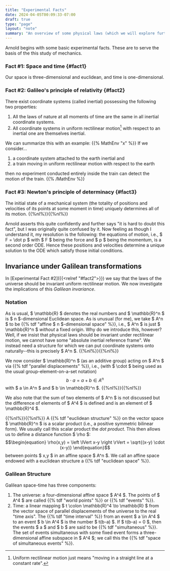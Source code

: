 ```yaml
---
title: "Experimental Facts"
date: 2024-04-05T00:09:33-07:00
draft: true
type: "page"
layout: "note"
summary: "An overview of some physical laws (which we will explore further soon)."
---
```


Arnold begins with some basic experimental facts. 
These are to serve the basis of the this study of mechanics.

### Fact #1: Space and time {#fact1}
Our space is three-dimensional and euclidean, and time is one-dimensional.

### Fact #2: Galileo's principle of relativity {#fact2}
There exist coordinate systems (called inertial) possessing the following two properties:
1. All the laws of nature at all moments of time are the same in all inertial coordinate systems.
2. All coordinate systems in uniform rectilinear motion[^definition of rectilinear] with respect to an inertial one are themselves inertial.

We can summarize this with an example:
{{% MathEnv "x" %}}
If we consider...
1. a coordinate system attached to the earth inertial and
2. a train moving in uniform rectilinear motion with respect to the earth

then no experiment conducted entirely inside the train can detect the motion of the train.
{{% /MathEnv %}}

### Fact #3: Newton's principle of determinacy {#fact3}
The initial state of a mechanical system (the totality of positions and velocities of its points at some moment in time) uniquely determines all of its motion.
{{%nl%}}{{%nl%}}

Arnold asserts this quite confidently and further says "it is hard to doubt this fact", but I was originally quite confused by it.
Now feeling as though I understand it, my resolution is the following: the equations of motion, i.e., $ F = \dot p $ with $ F $ being the force and $ p $ being the momentum, is a second order ODE.
Hence these positions and velocities determine a unique solution to the ODE which satisfy those initial conditions.


## Invariance under Galilean transformations
In [Experimental Fact #2]({{<relref "#fact2">}}) we say that the laws of the universe should be invariant uniform rectilinear motion. 
We now investigate the implications of this _Galilean invariance_.

### Notation
As is usual, $ \mathbb{R} $ denotes the real numbers and $ \mathbb{R}^n $ is $ n $-dimensional Euclidean space. 
As is unusual (for me), we take $ A^n $ to be {{% tdf "affine $ n $-dimensional space" %}}, i.e., $ A^n $ is just $ \mathbb{R}^n $ _without_ a fixed origin.
Why do we introduce this, however? 
Well, if we insist that physical laws should be invariant under rectilinear motion, we cannot have some "absolute inertial reference frame". 
We instead need a structure for which we can put coordinate systems onto naturally--this is precisely $ A^n $.
{{%nl%}}{{%nl%}}

We now consider $ \mathbb{R}^n $ (as an additive group) acting on $ A^n $ via {{% tdf "parallel displacements" %}}, i.e., (with $ \cdot $ being used as the usual group-element-on-a-set notation)
$$\begin{equation}
b \cdot a = a + b \in A^n
\end{equation}$$
with $ a \in A^n $ and $ b \in \mathbb{R}^n $.
{{%nl%}}{{%nl%}}

We also note that the sum of two elements of $ A^n $ is not discussed but the difference of elements of $ A^4 $ is defined and is an element of $ \mathbb{R}^4 $.

{{%nl%}}{{%nl%}}
A {{% tdf "euclidean structure" %}} on the vector space $ \mathbb{R}^n $ is a scalar product (i.e., a positive symmetric bilinear form). 
We usually call this scalar product the _dot product_. 
This then allows us to define a distance function $ \rho $:
$$\begin{equation}
 \rho(x,y) = \left \lVert x-y \right \rVert = \sqrt{(x-y) \cdot (x-y)}
\end{equation}$$
between points $ x,y $ in an affine space $ A^n $. 
We call an affine space endowed with a euclidean structure a {{% tdf "euclidean space" %}}.

### Galilean Structure
Galilean space-time has three components:
1. The universe: a four-dimensional affine space $ A^4 $.
The points of $ A^4 $ are called {{% tdf "world points" %}} or {{% tdf "events" %}}.
2. Time: a linear mapping $ t \colon \mathbb{R}^4 \to \mathbb{R} $ from the vector space of parallel displacements of the universe to the real "time axis". 
The {{% tdf "time interval" %}} from an event $ a \in A^4 $ to an event $ b \in A^4 $ is the number $ t(b-a) $. 
If $ t(b-a) = 0 $, then the events $ a $ and $ b $ are said to be {{% tdf "simultaneous" %}}.
The set of events simultaneous with some fixed event forms a three-dimensional affine subspace in $ A^4 $; we call this the {{% tdf "space of simultaneous events" %}}.





[^definition of rectilinear]: Uniform rectilinear motion just means "moving in a straight line at a constant rate".

